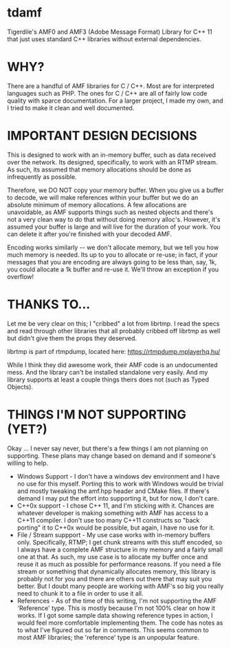 # tdamf
Tigerdile's AMF0 and AMF3 (Adobe Message Format) Library for C++ 11 that just uses standard C++ libraries without external dependencies.

# WHY?
There are a handful of AMF libraries for C / C++.  Most are for interpreted languages such as PHP.  The ones for C / C++ are all of fairly low code quality with sparce documentation.  For a larger project, I made my own, and I tried to make it clean and well documented.

# IMPORTANT DESIGN DECISIONS
This is designed to work with an in-memory buffer, such as data received over the network.  Its designed, specifically, to work with an RTMP stream.  As such, its assumed that memory allocations should be done as infrequently as possible.

Therefore, we DO NOT copy your memory buffer.  When you give us a buffer to decode, we will make references within your buffer but we do an absolute minimum of memory allocations.  A few allocations are unavoidable, as AMF supports things such as nested objects and there's not a very clean way to do that without doing memory alloc's.  However, it's assumed your buffer is large and will live for the duration of your work.  You can delete it after you're finished with your decoded AMF.

Encoding works similarly -- we don't allocate memory, but we tell you how much memory is needed.  Its up to you to allocate or re-use; in fact, if your messages that you are encoding are always going to be less than, say, 1k, you could allocate a 1k buffer and re-use it.  We'll throw an exception if you overflow!

# THANKS TO...
Let me be very clear on this; I "cribbed" a lot from librtmp.  I read the specs and read through other libraries that all probably cribbed off librtmp as well but didn't give them the props they deserved.

librtmp is part of rtmpdump, located here: https://rtmpdump.mplayerhq.hu/

While I think they did awesome work, their AMF code is an undocumented mess.  And the library can't be installed standalone very easily.  And my library supports at least a couple things theirs does not (such as Typed Objects).

# THINGS I'M NOT SUPPORTING (YET?)
Okay ... I never say never, but there's a few things I am not planning on supporting.  These plans may change based on demand and if someone's willing to help.

* Windows Support - I don't have a windows dev environment and I have no use for this myself.  Porting this to work with Windows would be trivial and mostly tweaking the amf.hpp header and CMake files.  If there's demand I may put the effort into supporting it, but for now, I don't care.
* C++0x support - I chose C++ 11, and I'm sticking with it.  Chances are whatever developer is making something with AMF has access to a C++11 compiler.  I don't use too many C++11 constructs so "back porting" it to C++0x would be possible, but again, I have no use for it.
* File / Stream suppport - My use case works with in-memory buffers only.  Specifically, RTMP; I get chunk streams with this stuff encoded, so I always have a complete AMF structure in my memory and a fairly small one at that.  As such, my use case is to allocate my buffer once and reuse it as much as possible for performance reasons.  If you need a file stream or something that dynamically allocates memory, this library is probably not for you and there are others out there that may suit you better.  But I doubt many people are working with AMF's so big you really need to chunk it to a file in order to use it all.
* References - As of the time of this writing, I'm not supporting the AMF 'Reference' type.  This is mostly because I'm not 100% clear on how it works.  If I got some sample data showing reference types in action, I would feel more comfortable implementing them.  The code has notes as to what I've figured out so far in comments.  This seems common to most AMF libraries; the 'reference' type is an unpopular feature.
